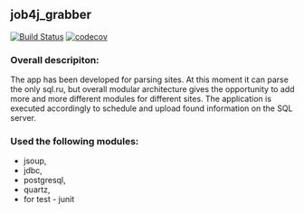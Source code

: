 ## job4j_grabber 

[![Build Status](https://travis-ci.org/Tiunchik/job4j_grabber.svg?branch=master)](https://travis-ci.org/Tiunchik/job4j_grabber) [![codecov](https://codecov.io/gh/Tiunchik/job4j_grabber/branch/master/graph/badge.svg)](https://codecov.io/gh/Tiunchik/job4j_grabber)

### Overall descripiton:
 The app has been developed for parsing sites. At this moment it can parse the only sql.ru, but overall modular architecture gives the opportunity to add more and more different modules for different sites. The application is executed accordingly to schedule and upload found information on the SQL server.
 
### Used the following modules:   
* jsoup,
* jdbc,
* postgresql,
* quartz,
* for test - junit
